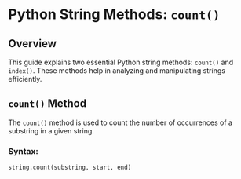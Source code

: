 # Python String Methods: `count()` 

## Overview
This guide explains two essential Python string methods: `count()` and `index()`. These methods help in analyzing and manipulating strings efficiently.

## `count()` Method
The `count()` method is used to count the number of occurrences of a substring in a given string.

### Syntax:
```python
string.count(substring, start, end)

